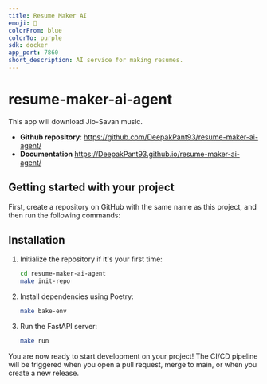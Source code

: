 ```yaml
---
title: Resume Maker AI
emoji: 🎵
colorFrom: blue
colorTo: purple
sdk: docker
app_port: 7860
short_description: AI service for making resumes.
---
```


# resume-maker-ai-agent

This app will download Jio-Savan music.

-   **Github repository**: <https://github.com/DeepakPant93/resume-maker-ai-agent/>
-   **Documentation** <https://DeepakPant93.github.io/resume-maker-ai-agent/>

## Getting started with your project

First, create a repository on GitHub with the same name as this project, and then run the following commands:

## Installation

1. Initialize the repository if it's your first time:

    ```bash
    cd resume-maker-ai-agent
    make init-repo
    ```

2. Install dependencies using Poetry:

    ```bash
    make bake-env
    ```

3. Run the FastAPI server:

    ```bash
    make run
    ```

You are now ready to start development on your project!
The CI/CD pipeline will be triggered when you open a pull request, merge to main, or when you create a new release.
